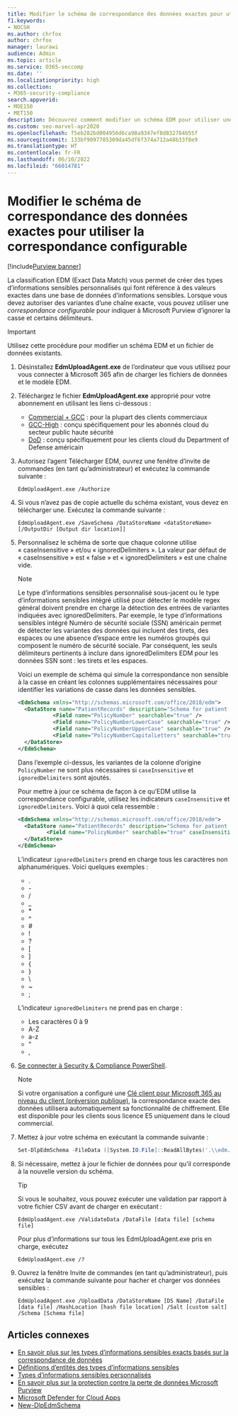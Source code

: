```yaml
---
title: Modifier le schéma de correspondance des données exactes pour utiliser la correspondance configurable
f1.keywords:
- NOCSH
ms.author: chrfox
author: chrfox
manager: laurawi
audience: Admin
ms.topic: article
ms.service: O365-seccomp
ms.date: ''
ms.localizationpriority: high
ms.collection:
- M365-security-compliance
search.appverid:
- MOE150
- MET150
description: Découvrez comment modifier un schéma EDM pour utiliser une correspondance configurable.
ms.custom: seo-marvel-apr2020
ms.openlocfilehash: f5eb282bd004956d6ca98a9347ef8d832784b55f
ms.sourcegitcommit: 133bf9097785309da45df6f374a712a48b33f8e9
ms.translationtype: HT
ms.contentlocale: fr-FR
ms.lasthandoff: 06/10/2022
ms.locfileid: "66014781"
---
```

# <a name="modify-exact-data-match-schema-to-use-configurable-match"></a>Modifier le schéma de correspondance des données exactes pour utiliser la correspondance configurable

[!include[Purview banner](../includes/purview-rebrand-banner.md)]

La classification EDM (Exact Data Match) vous permet de créer des types d’informations sensibles personnalisés qui font référence à des valeurs exactes dans une base de données d’informations sensibles. Lorsque vous devez autoriser des variantes d’une chaîne exacte, vous pouvez utiliser une *correspondance configurable* pour indiquer à Microsoft Purview d’ignorer la casse et certains délimiteurs.

> [!IMPORTANT]
> Utilisez cette procédure pour modifier un schéma EDM et un fichier de données existants.

1. Désinstallez **EdmUploadAgent.exe** de l’ordinateur que vous utilisez pour vous connecter à Microsoft 365 afin de charger les fichiers de données et le modèle EDM.

2. Téléchargez le fichier **EdmUploadAgent.exe** approprié pour votre abonnement en utilisant les liens ci-dessous :
    - [Commercial + GCC](https://go.microsoft.com/fwlink/?linkid=2088639) : pour la plupart des clients commerciaux
    - [GCC-High](https://go.microsoft.com/fwlink/?linkid=2137521) : conçu spécifiquement pour les abonnés cloud du secteur public haute sécurité
    - [DoD](https://go.microsoft.com/fwlink/?linkid=2137807) : conçu spécifiquement pour les clients cloud du Department of Defense américain

3. Autorisez l’agent Télécharger EDM, ouvrez une fenêtre d’invite de commandes (en tant qu’administrateur) et exécutez la commande suivante :

   ```dos
   EdmUploadAgent.exe /Authorize
   ```

4. Si vous n’avez pas de copie actuelle du schéma existant, vous devez en télécharger une. Exécutez la commande suivante :

   ```dos
   EdmUploadAgent.exe /SaveSchema /DataStoreName <dataStoreName> [/OutputDir [Output dir location]]
   ```

5. Personnalisez le schéma de sorte que chaque colonne utilise « caseInsensitive » et/ou « ignoredDelimiters ».  La valeur par défaut de « caseInsensitive » est « false » et « ignoredDelimiters » est une chaîne vide.

    > [!NOTE]
    > Le type d’informations sensibles personnalisé sous-jacent ou le type d’informations sensibles intégré utilisé pour détecter le modèle regex général doivent prendre en charge la détection des entrées de variantes indiquées avec ignoredDelimiters. Par exemple, le type d’informations sensibles intégré Numéro de sécurité sociale (SSN) américain permet de détecter les variantes des données qui incluent des tirets, des espaces ou une absence d’espace entre les numéros groupés qui composent le numéro de sécurité sociale. Par conséquent, les seuls délimiteurs pertinents à inclure dans ignoredDelimiters EDM pour les données SSN sont : les tirets et les espaces.

    Voici un exemple de schéma qui simule la correspondance non sensible à la casse en créant les colonnes supplémentaires nécessaires pour identifier les variations de casse dans les données sensibles.

    ```xml
    <EdmSchema xmlns="http://schemas.microsoft.com/office/2018/edm">
      <DataStore name="PatientRecords" description="Schema for patient records policy" version="1">
               <Field name="PolicyNumber" searchable="true" />
               <Field name="PolicyNumberLowerCase" searchable="true" />
               <Field name="PolicyNumberUpperCase" searchable="true" />
               <Field name="PolicyNumberCapitalLetters" searchable="true" />
      </DataStore>
    </EdmSchema>
    ```

    Dans l’exemple ci-dessus, les variantes de la colonne d’origine `PolicyNumber` ne sont plus nécessaires si `caseInsensitive` et `ignoredDelimiters` sont ajoutés.

    Pour mettre à jour ce schéma de façon à ce qu’EDM utilise la correspondance configurable, utilisez les indicateurs `caseInsensitive` et `ignoredDelimiters`. Voici à quoi cela ressemble :

    ```xml
    <EdmSchema xmlns="http://schemas.microsoft.com/office/2018/edm">
      <DataStore name="PatientRecords" description="Schema for patient records policy" version="1">
             <Field name="PolicyNumber" searchable="true" caseInsensitive="true" ignoredDelimiters="-,/,*,#,^" />
      </DataStore>
    </EdmSchema>
    ```

    L’indicateur `ignoredDelimiters` prend en charge tous les caractères non alphanumériques. Voici quelques exemples :
    - \.
    - \-
    - \/
    - \_
    - \*
    - \^
    - \#
    - \!
    - \?
    - \[
    - \]
    - \{
    - \}
    - \\
    - \~
    - \;

    L’indicateur `ignoredDelimiters` ne prend pas en charge :
    - Les caractères 0 à 9
    - A-Z
    - a-z
    - \"
    - \,

6. [Se connecter à Security & Compliance PowerShell](/powershell/exchange/connect-to-scc-powershell).

    > [!NOTE]
    > Si votre organisation a configuré une [Clé client pour Microsoft 365 au niveau du client (préversion publique)](customer-key-tenant-level.md#overview-of-customer-key-for-microsoft-365-at-the-tenant-level-public-preview), la correspondance exacte des données utilisera automatiquement sa fonctionnalité de chiffrement. Elle est disponible pour les clients sous licence E5 uniquement dans le cloud commercial.

7. Mettez à jour votre schéma en exécutant la commande suivante :

   ```powershell
   Set-DlpEdmSchema -FileData ([System.IO.File]::ReadAllBytes('.\\edm.xml')) -Confirm:$true
   ```

8. Si nécessaire, mettez à jour le fichier de données pour qu’il corresponde à la nouvelle version du schéma.

    > [!TIP]
    > Si vous le souhaitez, vous pouvez exécuter une validation par rapport à votre fichier CSV avant de charger en exécutant :
    >
    > `EdmUploadAgent.exe /ValidateData /DataFile [data file] [schema file]`
    >
    > Pour plus d’informations sur tous les EdmUploadAgent.exe pris en charge, exécutez
    >
    > `EdmUploadAgent.exe /?`

9. Ouvrez la fenêtre Invite de commandes (en tant qu’administrateur), puis exécutez la commande suivante pour hacher et charger vos données sensibles :

   ```dos
   EdmUploadAgent.exe /UploadData /DataStoreName [DS Name] /DataFile [data file] /HashLocation [hash file location] /Salt [custom salt] /Schema [Schema file]
   ```

## <a name="related-articles"></a>Articles connexes

- [En savoir plus sur les types d’informations sensibles exacts basés sur la correspondance de données](sit-learn-about-exact-data-match-based-sits.md#learn-about-exact-data-match-based-sensitive-information-types)
- [Définitions d’entités des types d’informations sensibles](sensitive-information-type-entity-definitions.md)
- [Types d’informations sensibles personnalisés](./sensitive-information-type-learn-about.md)
- [En savoir plus sur la protection contre la perte de données Microsoft Purview](dlp-learn-about-dlp.md)
- [Microsoft Defender for Cloud Apps](/cloud-app-security)
- [New-DlpEdmSchema](/powershell/module/exchange/new-dlpedmschema)
